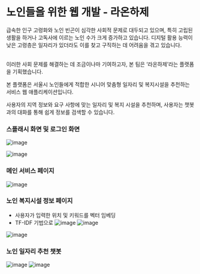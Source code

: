 # 노인들을 위한 웹 개발 - 라온하제

급속한 인구 고령화와 노인 빈곤이 심각한 사회적 문제로 대두되고 있으며, 특히 고립된 생활을 하거나 고독사에 이르는 노인 수가 크게 증가하고 있습니다. 
디지털 활용 능력이 낮은 고령층은 일자리가 있더라도 이를 찾고 구직하는 데 어려움을 겪고 있습니다.<br><br>



이러한 사회 문제를 해결하는 데 조금이나마 기여하고자, 본 팀은 ‘라온하제’라는 플랫폼을 기획했습니다.<br> 

본 플랫폼은 서울시 노인들에게 적합한 시니어 맞춤형 일자리 및 복지시설을 추천하는 서비스 웹 애플리케이션입니다.<br> 

사용자의 지역 정보와 요구 사항에 맞는 일자리 및 복지 시설을 추천하며, 사용자는 챗봇과의 대화를 통해 쉽게 정보를 검색할 수 있습니다.


### 스플래시 화면 및 로그인 화면
![image](https://github.com/user-attachments/assets/5fc059f7-d224-452e-a1c8-433bf3380d3e)

![image](https://github.com/user-attachments/assets/cb0b0a8a-75c5-45f3-a0bc-5098bd62d170)




### 메인 서비스 페이지
![image](https://github.com/user-attachments/assets/d0902aff-a560-48c1-9f86-1375ff8e6aa2)

### 노인 복지시설 정보 페이지
- 사용자가 입력한 위치 및 키워드를 벡터 임베딩
- TF-IDF 기법으로 
![image](https://github.com/user-attachments/assets/b9f81e4f-512e-4e14-a39c-e1696d32be5a)
![image](https://github.com/user-attachments/assets/dff59c39-e9ec-4fc1-9e8d-e6ed4411d889)

![image](https://github.com/user-attachments/assets/c24cfd83-e76c-45ac-ace1-4ccdf2ce5000)


### 노인 일자리 추천 챗봇

![image](https://github.com/user-attachments/assets/afd6b3ec-b361-4f59-a829-d5c7aa97e2e6)
![image](https://github.com/user-attachments/assets/1e7133e6-ad52-4a92-831c-d3d9a16d0555)

